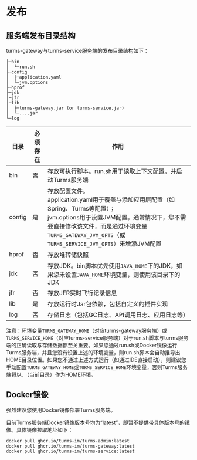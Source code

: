 # 发布

## 服务端发布目录结构

turms-gateway与turms-service服务端的发布目录结构如下：

```
├─bin
│  └─run.sh
├─config
│  ├─application.yaml
│  └─jvm.options
├─hprof
├─jdk
│─jfr
│─lib
│  ├─turms-gateway.jar (or turms-service.jar)
│  └─....jar
└─log
```

| 目录   | 必须存在 | 作用                                                         |
| ------ | -------- | ------------------------------------------------------------ |
| bin    | 否       | 存放可执行脚本。run.sh用于读取上下文配置，并启动Turms服务端  |
| config | 是       | 存放配置文件。<br />application.yaml用于覆盖与添加应用层配置（如Spring、Turms等配置）；<br />jvm.options用于设置JVM配置。通常情况下，您不需要直接修改该文件，而是通过环境变量`TURMS_GATEWAY_JVM_OPTS`（或`TURMS_SERVICE_JVM_OPTS`）来增添JVM配置 |
| hprof  | 否       | 存放堆转储快照                                               |
| jdk    | 否       | 存放JDK。bin脚本优先使用`JAVA_HOME`下的JDK，如果您未设置`JAVA_HOME`环境变量，则使用该目录下的JDK |
| jfr    | 否       | 存放JFR实时飞行记录信息                                      |
| lib    | 是       | 存放运行时Jar包依赖，包括自定义的插件实现                    |
| log    | 否       | 存储日志（包括GC日志、API调用日志、应用日志等）              |

注意：环境变量`TURMS_GATEWAY_HOME`（对应turms-gateway服务端）或`TURMS_SERVICE_HOME`（对应turms-service服务端）对于run.sh脚本与turms服务端的正确读取与存储数据都至关重要。如果您通过run.sh或Docker镜像运行Turms服务端，并且您没有设置上述的环境变量，则run.sh脚本会自动推导出HOME目录位置。如果您不通过上述方式运行（如通过IDE直接启动），则建议您手动配置`TURMS_GATEWAY_HOME`或`TURMS_SERVICE_HOME`环境变量，否则Turms服务端将以`.`（当前目录）作为HOME环境。

## Docker镜像

强烈建议您使用Docker镜像部署Turms服务端。

目前Turms服务端Docker镜像版本号均为“latest”，即暂不提供带具体版本号的镜像。具体镜像拉取地址如下：

```shell
docker pull ghcr.io/turms-im/turms-admin:latest
docker pull ghcr.io/turms-im/turms-gateway:latest
docker pull ghcr.io/turms-im/turms-service:latest
```

